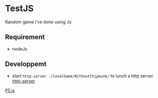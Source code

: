 # TestJS

Random game i've done using Js

## Requirement

* nodeJs

## Developpemt

* start `http-server ./levelGame/WithoutChipmunk/` to lunch a http server
[http-server](https://www.npmjs.com/package/http-server)

[P5.js](https://p5js.org/get-started/)
